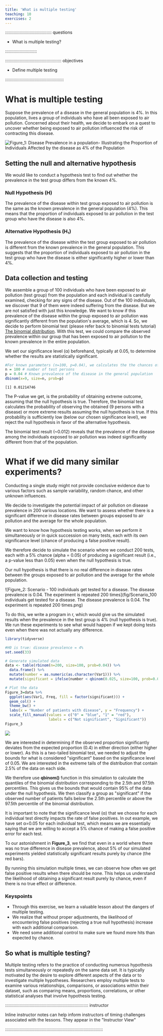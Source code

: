 ```yaml
---
title: 'What is multiple testing'
teaching: 10
exercises: 2
---
```


:::::::::::::::::::::::::::::::::::::: questions 

- What is multiple testing?

::::::::::::::::::::::::::

:::::::::::::::::::::::::::::::::::::::::::::: objectives

- Define multiple testing

::::::::::::::::::::::::::::::::::::::::::::::::

# What is multiple testing

Suppose the prevalence of a disease in the general population is 4%. In this population, lives a group of individuals who have all been exposed to air pollution. Concerned about their health, we decide to embark on a quest to uncover whether being exposed to air pollution influenced the risk of contracting this disease.

![Figure_1: Disease Prevalence in a population- Illustrating the Proportion of Individuals Affected by the disease as 4% of the Population](fig/01-Disease-prevalence.png)

## Setting the null and alternative hypothesis

We would like to conduct a hypothesis test to find out whether the prevalence in the test group differs from the known 4%.

### Null Hypothesis (H)

The prevalence of the disease within test group exposed to air pollution is the same as the known prevalence in the general population (4%). This means that the proportion of individuals exposed to air pollution in the test group who have the disease is also 4%.

### Alternative Hypothesis (H₁)

The prevalence of the disease within the test group exposed to air pollution is different from the known prevalence in the general population. This suggests that the proportion of individuals exposed to air pollution in the test group who have the disease is either significantly higher or lower than 4%.

## Data collection and testing

We assemble a group of 100  individuals who have been exposed to air pollution (test group) from the population and each individual is carefully examined, checking for any signs of the disease.
Out of the 100 individuals, we discover that 9 of them were indeed suffering from the disease.
But we are not satisfied with just this knowledge. We want to know if this prevalence of the disease within the group exposed to air pollution was significantly different from the population's average, which is 4.
So, we decide to perform binomial test (please refer back to binomial tests tutorial) [The binomial distribution]("https://sarahkaspar.github.io/biostatistics-course/03-binomial.html"). With this test, we could compare the observed prevalence within our group that has been exposed to air pollution to the known prevalence in the entire population.

We set our significance level (α) beforehand, typically at 0.05, to determine whether the results are statistically significant.


```r
#For known parameters (n=100, p=0.04), we calculates the the chances of getting the 9 individuals that indeed suffered from the disease. 
n = 100 # number of test persons
p = 0.04 # Known prevalence of the disease in the general population
dbinom(x=9, size=n, prob=p)
```

```output
[1] 0.01214746
```

The P-value we get, is the probability of obtaining extreme outcome, assuming that the null hypothesis is true. Therefore, the binomial test calculates the probability of observing the obtained (9 persons with a disease) or more extreme results assuming the null hypothesis is true. If this probability is sufficiently low (below our chosen significance level), we reject the null hypothesis in favor of the alternative hypothesis.

The binomial test result (~0.012) reveals that the prevalence of the disease among the individuals exposed to air pollution was indeed significantly different from that of the population.

# What if we did many similar experiments?

Conducting a single study might not provide conclusive evidence due to various factors such as sample variability, random chance, and other unknown influences. 

We decide to investigate the potential impact of air pollution on disease prevalence in 200 various locations. We want to assess whether there is a significant difference in disease rates between groups exposed to air pollution and the average for the whole population. 

We want to know how hypothesis testing works, when we perform it simultaneously or in quick succession on many tests, each with its own significance level (chance of producing a false positive result).

We therefore decide to simulate the scenario where we conduct 200 tests, each with a 5% chance (alpha = 0.05) of producing a significant result (i.e., a p-value less than 0.05) even when the null hypothesis is true.

Our null hypothesis is that there is no real difference in disease rates between the groups exposed to air pollution and the average for the whole population.

![Figure_2: Scenario - 100 individuals get tested for a disease. The disease prevalence is 0.04. The experiment is repeated 200 times](fig/Scenario_100 individuals get tested for a disease. The disease prevalence is 0.04. The experiment is repeated 200 times.png)

To do this, we write a program in r, which would give us the simulated results when the prevalence in the test group is 4% (null hypothesis is true). We run these experiments to see what would happen if we kept doing tests even when there was not actually any difference. 


```r
library(tidyverse)
```



```r
#H0 is true: disease prevalence = 4%
set.seed(33)

# Generate simulated data
data <- table(rbinom(n=200, size=100, prob=0.04)) %>%
  data.frame() %>%
  mutate(number = as.numeric(as.character(Var1))) %>%
  mutate(significant = ifelse(number < qbinom(0.025, size=100, prob=0.04) | number > qbinom(0.975, size=100, prob=0.04), 1, 0))

# Plot the data
Figure_3=data %>%
  ggplot(aes(Var1, Freq, fill = factor(significant))) +
  geom_col() +
  theme_bw() +
  labs(x = "Number of patients with disease", y = "Frequency") +
  scale_fill_manual(values = c("0" = "blue", "1" = "red"),
                    labels = c("Not significant", "Significant"))
Figure_3
```

<img src="fig/What is multiple testing-rendered-Simulating 200 test groups-1.png" style="display: block; margin: auto;" />

We are interested in determining if the observed proportion significantly deviates from the expected proportion (0.4) in either direction (either higher or lower). As this is a two-tailed binomial test, we needed to adjust the bounds for what is considered "significant" based on the significance level of 0.05. We are interested in the extreme tails of the distribution that contain 2.5% of the data on each side.

We therefore use __qbinom()__ function in this simulation to calculate the quantiles of the binomial distribution corresponding to the 2.5th and 97.5th percentiles. This gives us the bounds that would contain 95% of the data under the null hypothesis. We then classify a group as "significant" if the observed number of patients falls below the 2.5th percentile or above the 97.5th percentile of the binomial distribution.

It is important to note that the significance level (α) that we choose for each individual test directly impacts the rate of false positives. In out example, we have set α=0.05 for each individual test, which means we are essentially saying that we are willing to accept a 5% chance of making a false positive error for each test.

To our astonishment in __Figure_3__, we find that even in a world where there was no true difference in disease prevalence, about 5% of our simulated experiments yielded statistically significant results purely by chance (the red bars). 

By running this simulation multiple times, we can observe how often we get false positive results when there should be none. This helps us understand the likelihood of obtaining a significant result purely by chance, even if there is no true effect or difference.

### Keyspoints

- Through this exercise, we learn a valuable lesson about the dangers of multiple testing.
- We realize that without proper adjustments, the likelihood of encountering false positives (rejecting a true null hypothesis) increase with each additional comparison.
- We need some additional control to make sure we found more hits than expected by chance.

## So what is multiple testing?

Multiple testing refers to the practice of conducting numerous hypothesis tests simultaneously or repeatedly on the same data set. It is typically motivated by the desire to explore different aspects of the data or to investigate multiple hypotheses. Researchers employ multiple tests to examine various relationships, comparisons, or associations within their dataset, such as comparing means, proportions, correlations, or other statistical analyses that involve hypothesis testing.


:::::::::::::::::::::::::::::::::::::::::::::::::::::::::::::::::::: instructor

Inline instructor notes can help inform instructors of timing challenges
associated with the lessons. They appear in the "Instructor View"

::::::::::::::::::::::::::::::::::::::::::::::::::::::::::::::::::::::::::::::::
